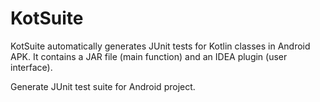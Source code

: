 # KotSuite

[//]: # (![Build]&#40;https://github.com/Maple-pro/kotsuite/workflows/Build/badge.svg&#41;)

[//]: # ([![Version]&#40;https://img.shields.io/jetbrains/plugin/v/PLUGIN_ID.svg&#41;]&#40;https://plugins.jetbrains.com/plugin/PLUGIN_ID&#41;)

[//]: # ([![Downloads]&#40;https://img.shields.io/jetbrains/plugin/d/PLUGIN_ID.svg&#41;]&#40;https://plugins.jetbrains.com/plugin/PLUGIN_ID&#41;)

KotSuite automatically generates JUnit tests for Kotlin classes in Android APK.
It contains a JAR file (main function) and an IDEA plugin (user interface).

<!-- Plugin description -->
Generate JUnit test suite for Android project.
<!-- Plugin description end -->